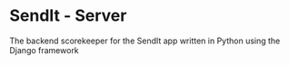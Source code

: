 # SendIt - Server
The backend scorekeeper for the SendIt app written in Python using the Django framework

